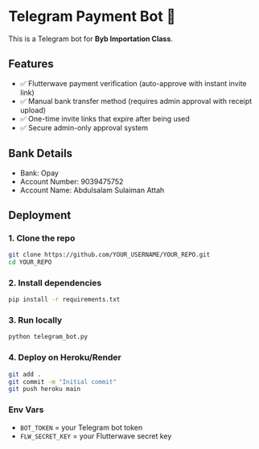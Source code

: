 # Telegram Payment Bot 🤖

This is a Telegram bot for **Byb Importation Class**.

## Features
- ✅ Flutterwave payment verification (auto-approve with instant invite link)  
- ✅ Manual bank transfer method (requires admin approval with receipt upload)  
- ✅ One-time invite links that expire after being used  
- ✅ Secure admin-only approval system  

## Bank Details
- Bank: Opay  
- Account Number: 9039475752  
- Account Name: Abdulsalam Sulaiman Attah  

## Deployment
### 1. Clone the repo
```bash
git clone https://github.com/YOUR_USERNAME/YOUR_REPO.git
cd YOUR_REPO
```

### 2. Install dependencies
```bash
pip install -r requirements.txt
```

### 3. Run locally
```bash
python telegram_bot.py
```

### 4. Deploy on Heroku/Render
```bash
git add .
git commit -m "Initial commit"
git push heroku main
```

### Env Vars
- `BOT_TOKEN` = your Telegram bot token  
- `FLW_SECRET_KEY` = your Flutterwave secret key  
